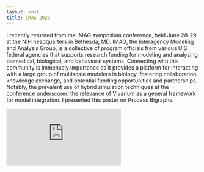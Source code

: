 ```yaml
---
layout: post
title: IMAG 2023
---
```


I recently returned from the IMAG symposium conference, held June 28-29 at the NIH headquarters in Bethesda, MD. IMAG, 
the Interagency Modeling and Analysis Group, is a collective of program officials from various U.S. federal agencies 
that supports research funding for modeling and analyzing biomedical, biological, and behavioral systems. Connecting 
with this community is immensely importance as it provides a platform for interacting with a large group of 
multiscale modelers in biology, fostering collaboration, knowledge exchange, and potential funding opportunities and 
partnerships. Notably, the prevalent use of hybrid simulation techniques at the conference underscored the relevance of 
Vivarium as a general framework for model integration. I presented this poster on Process Bigraphs.

![Agmon_IMAG2023](https://raw.githubusercontent.com/eagmon/eagmon.github.io/master/images/Agmon_IMAG2023.pdf)
